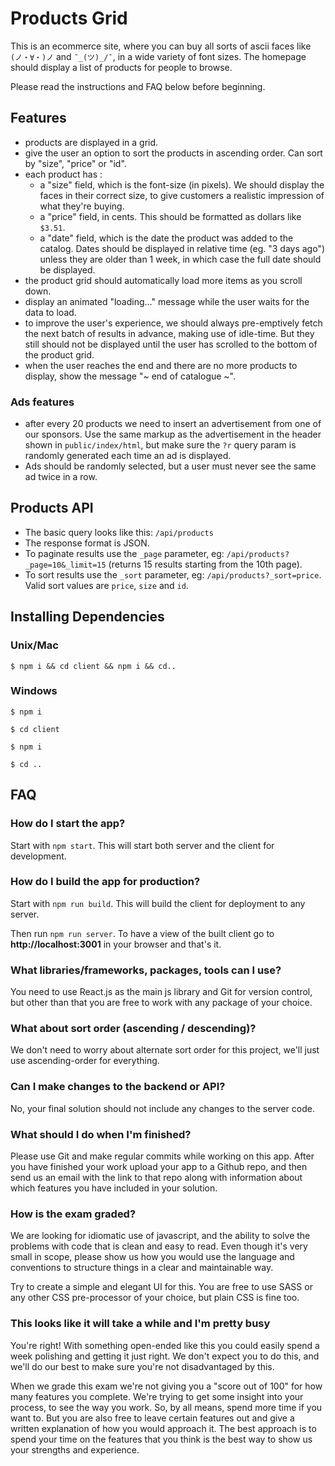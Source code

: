 Products Grid
====

This is an ecommerce site, where you can buy all sorts of ascii faces like `(ノ・∀・)ノ` and `¯_(ツ)_/¯`, in a wide variety of font sizes. The homepage should display a list of products for people to browse.

Please read the instructions and FAQ below before beginning.

Features
----

- products are displayed in a grid.
- give the user an option to sort the products in ascending order. Can sort by "size", "price" or "id".
- each product has :
  - a "size" field, which is the font-size (in pixels). We should display the faces in their correct size, to give customers a realistic impression of what they're buying.
  - a "price" field, in cents. This should be formatted as dollars like `$3.51`.
  - a "date" field, which is the date the product was added to the catalog. Dates should be displayed in relative time (eg. "3 days ago") unless they are older than 1 week, in which case the full date should be displayed.
- the product grid should automatically load more items as you scroll down.
- display an animated "loading..." message while the user waits for the data to load.
- to improve the user's experience, we should always pre-emptively fetch the next batch of results in advance, making use of idle-time.  But they still should not be displayed until the user has scrolled to the bottom of the product grid.
- when the user reaches the end and there are no more products to display, show the message "~ end of catalogue ~".

### Ads features

- after every 20 products we need to insert an advertisement from one of our sponsors. Use the same markup as the advertisement in the header shown in `public/index/html`, but make sure the `?r` query param is randomly generated each time an ad is displayed.
- Ads should be randomly selected, but a user must never see the same ad twice in a row.


Products API
----

- The basic query looks like this: `/api/products`
- The response format is JSON.
- To paginate results use the `_page` parameter, eg: `/api/products?_page=10&_limit=15` (returns 15 results starting from the 10th page).
- To sort results use the `_sort` parameter, eg: `/api/products?_sort=price`. Valid sort values are `price`, `size` and `id`.


Installing Dependencies
----
### Unix/Mac

`$ npm i && cd client && npm i && cd..`

### Windows

`$ npm i`

`$ cd client`

`$ npm i`

`$ cd ..`


FAQ
----

### How do I start the app?

Start with `npm start`. This will start both server and the client for development.

### How do I build the app for production?

Start with `npm run build`. This will build the client for deployment to any server.

Then run `npm run server`. To have a view of the built client go to **http://localhost:3001** in your browser and that's it.

### What libraries/frameworks, packages, tools can I use?

You need to use React.js as the main js library and Git for version control, but other than that you are free to work with any package of your choice.

### What about sort order (ascending / descending)?

We don't need to worry about alternate sort order for this project, we'll just use ascending-order for everything.

### Can I make changes to the backend or API?

No, your final solution should not include any changes to the server code.

### What should I do when I'm finished?

Please use Git and make regular commits while working on this app. After you have finished your work upload your app to a Github repo, and then send us an email with the link to that repo along with information about which features you have included in your solution.

### How is the exam graded?

We are looking for idiomatic use of javascript, and the ability to solve the problems with code that is clean and easy to read. Even though it's very small in scope, please show us how you would use the language and conventions to structure things in a clear and maintainable way.

Try to create a simple and elegant UI for this. You are free to use SASS or any other CSS pre-processor of your choice, but plain CSS is fine too.

### This looks like it will take a while and I'm pretty busy

You're right! With something open-ended like this you could easily spend a week polishing and getting it just right. We don't expect you to do this, and we'll do our best to make sure you're not disadvantaged by this.

When we grade this exam we're not giving you a "score out of 100" for how many features you complete. We're trying to get some insight into your process, to see the way you work. So, by all means, spend more time if you want to. But you are also free to leave certain features out and give a written explanation of how you would approach it. The best approach is to spend your time on the features that you think is the best way to show us your strengths and experience.
